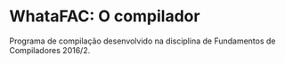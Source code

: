 # WhataFAC: O compilador

Programa de compilação desenvolvido na disciplina de Fundamentos de Compiladores 2016/2.

